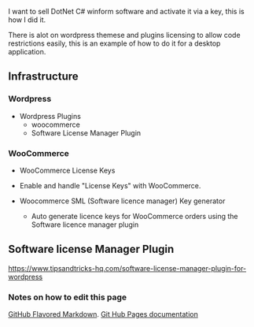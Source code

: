 I want to sell DotNet C# winform software and activate it via a key, this is how I did it.

 There is alot on wordpress themese and plugins licensing to allow code restrictions easily, this is an example of how to do it for a desktop application.

## Infrastructure

### Wordpress

  * Wordpress Plugins
    * woocommerce
    * Software License Manager Plugin

### WooCommerce

 * WooCommerce License Keys
  * Enable and handle "License Keys" with WooCommerce.


 * Woocommerce SML (Software licence manager) Key generator
	 * Auto generate licence keys for WooCommerce orders using the Software licence manager plugin


## Software license Manager Plugin

https://www.tipsandtricks-hq.com/software-license-manager-plugin-for-wordpress




### Notes on how to edit this page
[GitHub Flavored Markdown](https://guides.github.com/features/mastering-markdown/).
[Git Hub Pages documentation](https://help.github.com/categories/github-pages-basics/)
